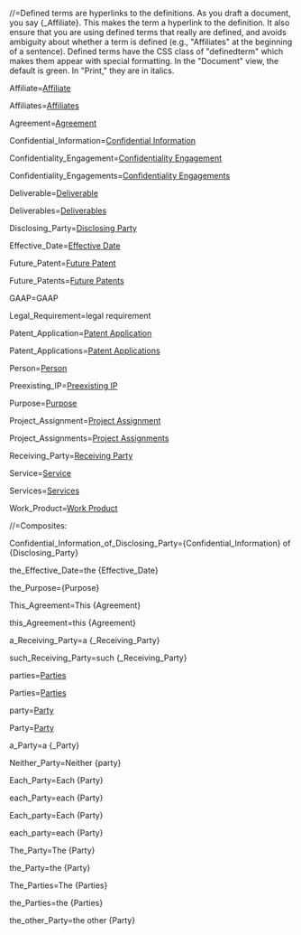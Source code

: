 //=Defined terms are hyperlinks to the definitions.  As you draft a document, you say {_Affiliate}.  This makes the term a hyperlink to the definition.  It also ensure that you are using defined terms that really are defined, and avoids ambiguity about whether a term is defined (e.g., "Affiliates" at the beginning of a sentence).  Defined terms have the CSS class of "definedterm" which makes them appear with special formatting.  In the "Document" view, the default is green.  In "Print," they are in italics.

Affiliate=<a href="#Def.Affiliate.Sec" class="definedterm">Affiliate</a>

Affiliates=<a href="#Def.Affiliate.Sec" class="definedterm">Affiliates</a>

Agreement=<a href="#Def.Agreement.Sec" class="definedterm">Agreement</a>

Confidential_Information=<a href="#Def.Confidential_Information.Sec" class="definedterm">Confidential Information</a>

Confidentiality_Engagement=<a href="#Def.Confidentiality_Engagement.Sec" span class="definedterm">Confidentiality Engagement</a>

Confidentiality_Engagements=<a href="#Def.Confidentiality_Engagement.Sec" span class="definedterm">Confidentiality Engagements</a>

Deliverable=<a href="#Def.Deliverable.Sec" class="definedterm">Deliverable</a>

Deliverables=<a href="#Def.Deliverable.Sec" class="definedterm">Deliverables</a>

Disclosing_Party=<a href="#Def.Disclosing_Party.Sec" class="definedterm">Disclosing Party</a>

Effective_Date=<a href="#Def.Effective_Date.Sec" class="definedterm">Effective Date</a>

Future_Patent=<a href="#Def.Future_Patent.Sec" class="definedterm">Future Patent</a>

Future_Patents=<a href="#Def.Future_Patent.Sec" class="definedterm">Future Patents</a>

GAAP=GAAP

Legal_Requirement=legal requirement

Patent_Application=<a href="#Def.Patent_Application.Sec" class="definedterm">Patent Application</a>

Patent_Applications=<a href="#Def.Patent_Application.Sec" class="definedterm">Patent Applications</a>

Person=<a href="#Def.Person.Sec" class="definedterm">Person</a>

Preexisting_IP=<a href="#Def.Preexisting_IP.Sec" class="definedterm">Preexisting IP</a>

Purpose=<a href="#Why.sec" class="definedterm">Purpose</a>

Project_Assignment=<a href="#Def.Project_Assignment.Sec" class="definedterm">Project Assignment</a>

Project_Assignments=<a href="#Def.Project_Assignment.Sec" class="definedterm">Project Assignments</a>

Receiving_Party=<a href="#Def.Receiving_Party.Sec" class="definedterm">Receiving Party</a>

Service=<a href="#Def.Service.Sec" class="definedterm">Service</a>

Services=<a href="#Def.Service.Sec" class="definedterm">Services</a>

Work_Product=<a href="#Def.Work_Product.Sec" class="definedterm">Work Product</a>

//=Composites:

Confidential_Information_of_Disclosing_Party={Confidential_Information} of {Disclosing_Party}

the_Effective_Date=the {Effective_Date}

the_Purpose={Purpose}

This_Agreement=This {Agreement}

this_Agreement=this {Agreement}

a_Receiving_Party=a {_Receiving_Party}

such_Receiving_Party=such {_Receiving_Party}

parties=<a href="#Def.Party.Sec" class="definedterm">Parties</a>

Parties=<a href="#Def.Party.Sec" class="definedterm">Parties</a>

party=<a href="#Def.Party.Sec"  class="definedterm">Party</a>

Party=<a href="#Def.Party.Sec" class="definedterm">Party</a>
  
a_Party=a {_Party}

Neither_Party=Neither {party}

Each_Party=Each {Party}

each_Party=each {Party}

Each_party=Each {Party}

each_party=each {Party}

The_Party=The {Party}

the_Party=the {Party}

The_Parties=The {Parties}

the_Parties=the {Parties}

the_other_Party=the other {Party}
